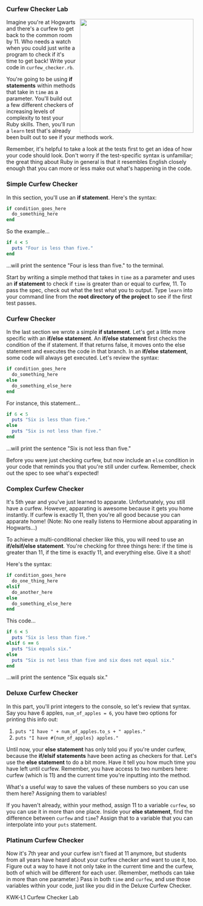  ### Curfew Checker Lab
<img src="https://s3.amazonaws.com/after-school-assets/curfew.jpg" width="300px" align="right" hspace="10"> Imagine you're at Hogwarts and there's a curfew to get back to the common room by 11. Who needs a watch when you could just write a program to check if it's time to get back! Write your code in `curfew_checker.rb`.

You're going to be using **if statements** within methods that take in `time` as a parameter. You'll build out a few different checkers of increasing levels of complexity to test your Ruby skills. Then, you'll run a `learn` test that's already been built out to see if your methods work. 

Remember, it's helpful to take a look at the tests first to get an idea of how your code should look. Don't worry if the test-specific syntax is unfamiliar; the great thing about Ruby in general is that it resembles English closely enough that you can more or less make out what's happening in the code.

### Simple Curfew Checker

In this section, you'll use an **if statement**. Here's the syntax:

```ruby
if condition_goes_here
  do_something_here
end
```
So the example...
```ruby
if 4 < 5
  puts "Four is less than five."
end
```
...will print the sentence "Four is less than five." to the terminal.

Start by writing a simple method that takes in `time` as a parameter and uses an **if statement** to check if `time` is greater than or equal to curfew, 11. To pass the spec, check out what the test what you to output. Type `learn` into your command line from the **root directory of the project** to see if the first test passes.

### Curfew Checker

In the last section we wrote a simple **if statement**. Let's get a little more specific with an **if/else statement**. An **if/else statement** first checks the condition of the if statement. If that returns false, it moves onto the else statement and executes the code in that branch. In an **if/else statement**, some code will always get executed. Let's review the syntax:

```ruby
if condition_goes_here
  do_something_here
else
  do_something_else_here
end
```
For instance, this statement...
```ruby
if 6 < 5
  puts "Six is less than five."
else
  puts "Six is not less than five."
end
```
...will print the sentence "Six is not less than five."

Before you were just checking curfew, but now include an `else` condition in your code that reminds you that you're still under curfew. Remember, check out the spec to see what's expected!

### Complex Curfew Checker

It's 5th year and you've just learned to apparate. Unfortunately, you still have a curfew. However, apparating is awesome because it gets you home instantly. If curfew is exactly 11, then you're all good because you can apparate home! (Note: No one really listens to Hermione about apparating in Hogwarts...)

To achieve a multi-conditional checker like this, you will need to use an **if/elsif/else statement**. You're checking for three things here: if the time is greater than 11, if the time is exactly 11, and everything else. Give it a shot!

Here's the syntax:
```ruby
if condition_goes_here
  do_one_thing_here
elsif
  do_another_here
else
  do_something_else_here
end
```
This code...
```ruby
if 6 < 5
  puts "Six is less than five."
elsif 6 == 6
  puts "Six equals six."
else
  puts "Six is not less than five and six does not equal six."
end
```
...will print the sentence "Six equals six."

### Deluxe Curfew Checker

In this part, you'll print integers to the console, so let's review that syntax. Say you have 6 apples, `num_of_apples = 6`, you have two options for printing this info out:

1. `puts "I have " + num_of_apples.to_s + " apples."`
2. `puts "I have #{num_of_apples} apples."`

Until now, your **else statement** has only told you if you're under curfew, because the **if/elsif statements** have been acting as checkers for that. Let's use the **else statement** to do a bit more. Have it tell you how much time you have left until curfew. Remember, you have access to two numbers here: curfew (which is 11) and the current time you're inputting into the method.

What's a useful way to save the values of these numbers so you can use them here? Assigning them to variables!

If you haven't already, within your method, assign 11 to a variable `curfew`, so you can use it in more than one place. Inside your **else statement**, find the difference between `curfew` and `time`? Assign that to a variable that you can interpolate into your `puts` statement.

### Platinum Curfew Checker

Now it's 7th year and your curfew isn't fixed at 11 anymore, but students from all years have heard about your curfew checker and want to use it, too. Figure out a way to have it not only take in the current time and the curfew, both of which will be different for each user. (Remember, methods can take in more than one parameter.) Pass in both `time` and `curfew`, and use those variables within your code, just like you did in the Deluxe Curfew Checker.

<p data-visibility='hidden'>KWK-L1 Curfew Checker Lab</p>